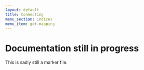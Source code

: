 ```yaml
---
layout: default
title: Connecting
menu_section: indices
menu_item: get-mapping
---
```



# Documentation still in progress

This is sadly still a marker file.

